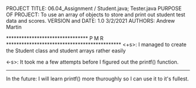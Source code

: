 PROJECT TITLE: 06.04_Assignment / Student.java; Tester.java
PURPOSE OF PROJECT: To use an array of objects to store and print out student test
                        data and scores.
VERSION and DATE: 1.0 3/2/2021
AUTHORS: Andrew Martin

******************************** P M R *********************************************
<+s>: I managed to create the Student class and student arrays rather easily
      
<-s>: It took me a few attempts before I figured out the printf() function.
************************************************************************************
In the future: I will learn printf() more thuroughly so I can use it to it's 
                        fullest.